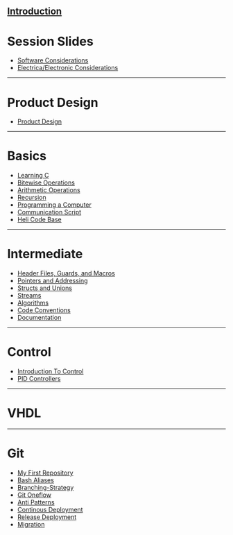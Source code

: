 [**Introduction**](Introduction.md)
-------------------------------------

# Session Slides

- [Software Considerations]()
- [Electrica/Electronic Considerations]()
-------

# Product Design

- [Product Design](ProductDesign/ProductDesign.md)

-------

# Basics 

- [Learning C](Learning_C/Learning_C.md)
- [Bitewise Operations](BitwiseOperations/BitwiseOperations.md)
- [Arithmetic Operations](ArithmeticOperations/ArithmeticOperations.md)
- [Recursion](Recursion/Recursion.md)
- [Programming a Computer](Programming_Computers/programming_computers.md)
- [Communication Script](Communication_Scripts/Communication_Scripts.md)
- [Heli Code Base](Heli_Code/Heli_Code.md)
-------------------------------------

# Intermediate

- [Header Files, Guards, and Macros](HeaderFilesGuardsMacros/HeaderFilesGuardsMacros.md)
- [Pointers and Addressing](PointersAndAddressing/PointersAndAddressing.md)
- [Structs and Unions](UnionsAndStructs/UnionsAndStructs.md)
- [Streams](Streams/Streams.md)
- [Algorithms](Algorithms/Algorithms.md)
- [Code Conventions]()
- [Documentation]()

------

# Control

- [Introduction To Control](IntroductionToControl/IntroductionToControl.md)
- [PID Controllers](PIDControllers/PIDControllers.md)

------

# VHDL

------

# Git

  - [My First Repository](myFirstRepository/myFirstRepository.md)
  - [Bash Aliases](BashAliases/BashAliases.md)
  - [Branching-Strategy](BranchingModel/BranchingModel.md)
  - [Git Oneflow](OneFlow/OneFlow.md)
  - [Anti Patterns](AntiPatterns/AntiPatterns.md)
  - [Continous Deployment](ContinousDeployment/ContinousDeployment.md)
  - [Release Deployment](ReleaseDeployment/ReleaseDeployment.md)
  - [Migration](Migration/Migration.md)